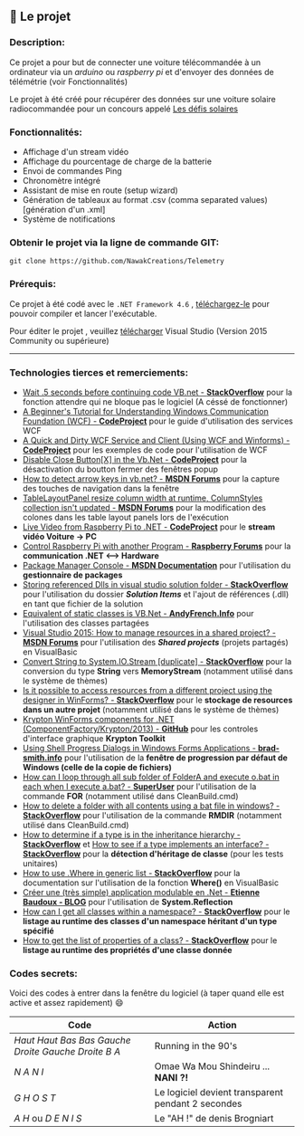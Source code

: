 ## :page_facing_up: Le projet 

### Description:

Ce projet a pour but de connecter une voiture télécommandée à un ordinateur via un *arduino* ou *raspberry pi* et d'envoyer des données de télémétrie (voir Fonctionnalités)

Le projet à été créé pour récupérer des données sur une voiture solaire radiocommandée pour un concours appelé [Les défis solaires](http://www.planete-sciences.org/blogs/defissolaires/)



### Fonctionnalités:

 * Affichage d'un stream vidéo
 * Affichage du pourcentage de charge de la batterie
 * Envoi de commandes Ping
 * Chronomètre intégré
 * Assistant de mise en route (setup wizard)
 * Génération de tableaux au format .csv (comma separated values) [génération d'un .xml]
 * Système de notifications


### Obtenir le projet via la ligne de commande GIT:
```{r, engine='bash', count_lines}
git clone https://github.com/NawakCreations/Telemetry
```

### Prérequis:
Ce projet à été codé avec le `.NET Framework 4.6` , [téléchargez-le](https://github.com/NawakCreations/Telemetry) pour pouvoir compiler et lancer l'exécutable.

Pour éditer le projet , veuillez [télécharger](https://www.visualstudio.com/fr/downloads) Visual Studio (Version 2015 Community ou supérieure)

---

### Technologies tierces et remerciements:

 * [Wait .5 seconds before continuing code VB.net - **StackOverflow**](https://stackoverflow.com/a/36362504) pour la fonction attendre qui ne bloque pas le logiciel (A céssé de fonctionner)
 * [A Beginner's Tutorial for Understanding Windows Communication Foundation (WCF) - **CodeProject**](https://www.codeproject.com/Articles/406096/A-beginners-tutorial-for-understanding-Windows) pour le guide d'utilisation des services WCF
 * [A Quick and Dirty WCF Service and Client (Using WCF and Winforms) - **CodeProject**](https://www.codeproject.com/Articles/18789/A-Quick-and-Dirty-WCF-Service-and-Client-Using-WCF) pour les exemples de code pour l'utilisation de WCF
 * [Disable Close Button[X] in the Vb.Net - **CodeProject**](https://www.codeproject.com/Questions/354393/Disable-Close-Button-X-in-the-Vb-Net) pour la désactivation du boutton fermer des fenêtres popup
 * [How to detect arrow keys in vb.net? - **MSDN Forums**](https://social.msdn.microsoft.com/Forums/windows/en-US/ffeeea42-f6ba-420f-827e-74879fd29b26/how-to-detect-arrow-keys-in-vbnet?forum=winforms) pour la capture des touches de navigation dans la fenêtre 
 * [TableLayoutPanel resize column width at runtime, ColumnStyles collection isn't updated - **MSDN Forums**](https://social.msdn.microsoft.com/Forums/en-US/fc62c7c9-2a3f-4944-ac0d-39b088cda63b/tablelayoutpanel-resize-column-width-at-runtime-columnstyles-collection-isnt-updated?forum=winforms) pour la modification des colones dans les table layout panels lors de l'exécution
 * [Live Video from Raspberry Pi to .NET - **CodeProject**](https://www.codeproject.com/Articles/810004/Live-Video-from-Raspberry-Pi-to-NET) pour le **stream vidéo Voiture -> PC**
 * [Control Raspberry Pi with another Program - **Raspberry Forums**](https://www.raspberrypi.org/forums/viewtopic.php?t=34019) pour la **communication .NET <--> Hardware**
 * [Package Manager Console - **MSDN Documentation**](https://docs.microsoft.com/en-us/nuget/tools/package-manager-console) pour l'utilisation du **gestionnaire de packages**
 * [Storing referenced Dlls in visual studio solution folder - **StackOverflow**](https://stackoverflow.com/questions/4971807/storing-referenced-dlls-in-visual-studio-solution-folder) pour l'utilisation du dossier ***Solution Items*** et l'ajout de références (.dll) en tant que fichier de la solution
 * [Equivalent of static classes is VB.Net - **AndyFrench.Info**](http://www.andyfrench.info/2010/08/equivalent-of-static-classes-is-vbnet.html) pour l'utilisation des classes partagées
 * [Visual Studio 2015: How to manage resources in a shared project? - **MSDN Forums**](https://social.msdn.microsoft.com/Forums/vstudio/en-US/f5600bb4-b334-4893-a2ed-b21a2b1b5fc9/visual-studio-2015-how-to-manage-resources-in-a-shared-project?forum=wpdevelop) pour l'utilisation des ***Shared projects*** (projets partagés) en VisualBasic
 * [Convert String to System.IO.Stream [duplicate] - **StackOverflow**](https://stackoverflow.com/questions/8047064/convert-string-to-system-io-stream) pour la conversion du type **String** vers **MemoryStream** (notamment utilisé dans le système de thèmes)
 * [Is it possible to access resources from a different project using the designer in WinForms? - **StackOverflow**](https://stackoverflow.com/questions/14904170/is-it-possible-to-access-resources-from-a-different-project-using-the-designer-i) pour le **stockage de resources dans un autre projet** (notamment utilisé dans le système de thèmes)
 * [Krypton WinForms components for .NET (ComponentFactory/Krypton/2013) - **GitHub**](https://github.com/ComponentFactory/Krypton/tree/2013) pour les controles d'interface graphique **Krypton Toolkit**
 * [Using Shell Progress Dialogs in Windows Forms Applications - **brad-smith.info**](https://www.brad-smith.info/blog/archives/523) pour l'utilisation de la **fenêtre de progression par défaut de Windows (celle de la copie de fichiers)**
 * [How can I loop through all sub folder of FolderA and execute o.bat in each when I execute a.bat? - **SuperUser**](https://superuser.com/questions/323775/how-can-i-loop-through-all-sub-folder-of-foldera-and-execute-o-bat-in-each-when) pour l'utilisation de la commande **FOR** (notamment utilisé dans CleanBuild.cmd)
 * [How to delete a folder with all contents using a bat file in windows? - **StackOverflow**](https://stackoverflow.com/questions/7331056/how-to-delete-a-folder-with-all-contents-using-a-bat-file-in-windows) pour l'utilisation de la commande **RMDIR** (notamment utilisé dans CleanBuild.cmd)
 * [How to determine if a type is in the inheritance hierarchy - **StackOverflow**](https://stackoverflow.com/questions/16859728/how-to-determine-if-a-type-is-in-the-inheritance-hierarchy) et [How to see if a type implements an interface? - **StackOverflow**](https://stackoverflow.com/questions/4015761/how-to-see-if-a-type-implements-an-interface) pour la **détection d'héritage de classe** (pour les tests unitaires)
 * [How to use .Where in generic list - **StackOverflow**](https://stackoverflow.com/questions/4197899/how-to-use-where-in-generic-list) pour la documentation sur l'utilisation de la fonction **Where()** en VisualBasic
 * [Créer une (très simple) application modulable en .Net - **Etienne Baudoux - BLOG**](http://blog.velersoftware.com/2012/09/create-a-very-simple-modular-application-in-net/) pour l'utilisation de **System.Reflection**
 * [How can I get all classes within a namespace? - **StackOverflow**](https://stackoverflow.com/questions/949246/how-can-i-get-all-classes-within-a-namespace) pour le **listage au runtime des classes d'un namespace héritant d'un type spécifié**
 * [How to get the list of properties of a class? - **StackOverflow**](https://stackoverflow.com/questions/737151/how-to-get-the-list-of-properties-of-a-class?rq=1) pour le **listage au runtime des propriétés d'une classe donnée**

### Codes secrets:

Voici des codes à entrer dans la fenêtre du logiciel (à taper quand elle est active et assez rapidement) :smile:

Code|Action
----|------
*Haut Haut Bas Bas Gauche Droite Gauche Droite B A* |Running in the 90's
*N A N I* |Omae Wa Mou Shindeiru ... **NANI ?!**
*G H O S T* |Le logiciel devient transparent pendant 2 secondes
*A H* ou *D E N I S* |Le "AH !" de denis Brogniart